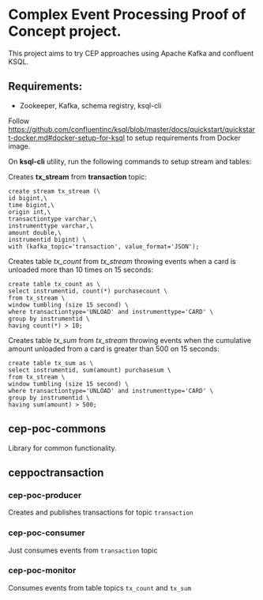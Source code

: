 # Complex Event Processing Proof of Concept project.

This project aims to try CEP approaches using Apache Kafka and confluent KSQL.

## Requirements:
- Zookeeper, Kafka, schema registry, ksql-cli

Follow https://github.com/confluentinc/ksql/blob/master/docs/quickstart/quickstart-docker.md#docker-setup-for-ksql to setup requirements from Docker image. 

On **ksql-cli** utility, run the following commands to setup stream and tables:

Creates **tx_stream** from **transaction** topic:
```
create stream tx_stream (\
id bigint,\
time bigint,\
origin int,\
transactiontype varchar,\
instrumenttype varchar,\
amount double,\
instrumentid bigint) \
with (kafka_topic='transaction', value_format='JSON');
```

Creates table *tx_count* from *tx_stream* throwing events when a card is unloaded more than 10 times on 15 seconds:
```
create table tx_count as \
select instrumentid, count(*) purchasecount \
from tx_stream \
window tumbling (size 15 second) \
where transactiontype='UNLOAD' and instrumenttype='CARD' \
group by instrumentid \
having count(*) > 10;
```

Creates table *tx_sum* from *tx_stream* throwing events when the cumulative amount unloaded from a card is greater than 500 on 15 seconds:
```
create table tx_sum as \
select instrumentid, sum(amount) purchasesum \
from tx_stream \
window tumbling (size 15 second) \
where transactiontype='UNLOAD' and instrumenttype='CARD' \
group by instrumentid \
having sum(amount) > 500;
```

## cep-poc-commons

Library for common functionality.

## ceppoctransaction

### cep-poc-producer

Creates and publishes transactions for topic `transaction`

### cep-poc-consumer

Just consumes events from `transaction` topic

### cep-poc-monitor

Consumes events from table topics `tx_count` and `tx_sum`
